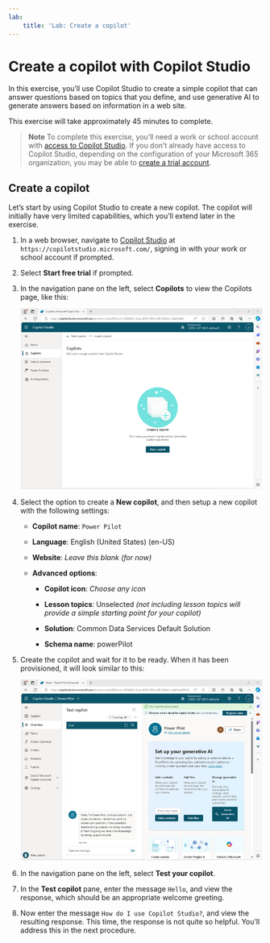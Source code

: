 ```yaml
---
lab:
    title: 'Lab: Create a copilot'
---
```


# Create a copilot with Copilot Studio

In this exercise, you’ll use Copilot Studio to create a simple copilot that can
answer questions based on topics that you define, and use generative AI to
generate answers based on information in a web site.

This exercise will take approximately 45 minutes to complete.

   > **Note**
   > To complete this exercise, you’ll need a work or school account with
[access to Copilot
Studio](https://learn.microsoft.com/microsoft-copilot-studio/requirements-licensing-subscriptions).
If you don’t already have access to Copilot Studio, depending on the
configuration of your Microsoft 365 organization, you may be able to [create a
trial account](https://aka.ms/trypva).

## Create a copilot

Let’s start by using Copilot Studio to create a new copilot. The copilot will
initially have very limited capabilities, which you’ll extend later in the
exercise.

1.  In a web browser, navigate to [Copilot Studio](https://copilotstudio.microsoft.com/) at
    `https://copilotstudio.microsoft.com/`, signing in with your work or school
    account if prompted.

2.  Select **Start free trial** if prompted.

3.  In the navigation pane on the left, select **Copilots** to view the Copilots page, like this:

    ![Screenshot of the Copilots page in Copilot Studio](media/create-copilot/copilots-page.png)

4.  Select the option to create a **New copilot**, and then setup a new copilot
    with the following settings:

    -   **Copilot name**: `Power Pilot`

    -   **Language**: English (United States) (en-US)

    -   **Website**: *Leave this blank (for now)*

    -   **Advanced options**:

        -   **Copilot icon**: *Choose any icon*

        -   **Lesson topics**: Unselected *(not including lesson topics will
            provide a simple starting point for your copilot)*

        -   **Solution**: Common Data Services Default Solution

        -   **Schema name**: powerPilot

5.  Create the copilot and wait for it to be ready. When it has been
    provisioned, it will look similar to this:

    ![Screenshot of a new copilot in Copilot Studio](media/create-copilot/new-copilot.png)

6.  In the navigation pane on the left, select **Test your copilot**.

7.  In the **Test copilot** pane, enter the message `Hello`, and view the
    response, which should be an appropriate welcome greeting.

8.  Now enter the message `How do I use Copilot Studio?`, and view the resulting
    response. This time, the response is not quite so helpful. You’ll address
    this in the next procedure.

